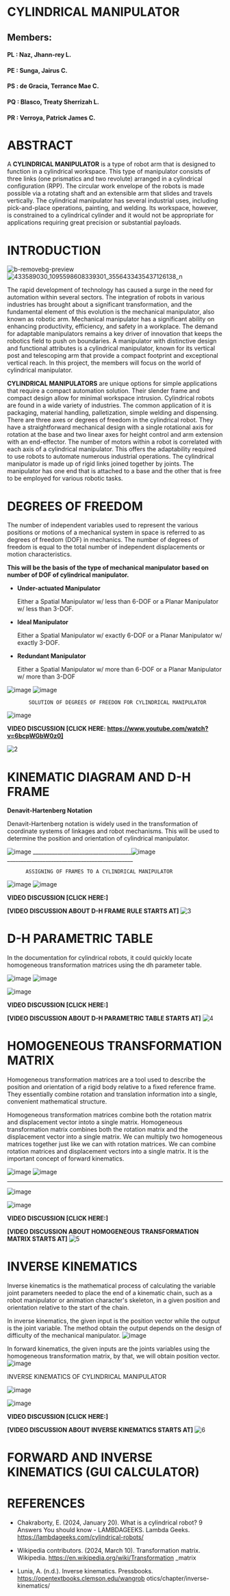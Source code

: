 # CYLINDRICAL MANIPULATOR

## Members:

#### PL : Naz, Jhann-rey L.
#### PE : Sunga, Jairus C.
#### PS : de Gracia, Terrance Mae C.
#### PQ : Blasco, Treaty Sherrizah L.
#### PR : Verroya, Patrick James C.

# **ABSTRACT**

A **CYLINDRICAL MANIPULATOR** is a type of robot arm that is designed to function in a cylindrical workspace. This type of manipulator consists of three links (one prismatics and two revolute) arranged in a cylindrical configuration (RPP). The circular work envelope of the robots is made possible via a rotating shaft and an extensible arm that slides and travels vertically. The cylindrical manipulator has several industrial uses, including pick-and-place operations, painting, and welding. Its workspace, however, is constrained to a cylindrical cylinder and it would not be appropriate for applications requiring great precision or substantial payloads.

# **INTRODUCTION**
![b-removebg-preview](https://github.com/patrickverroya/Cylindrical_Lab1/assets/157602175/1a0a72df-385f-462d-b5cb-e774d6771d76)  ![433589030_1095598608339301_3556433435437126138_n](https://github.com/patrickverroya/Cylindrical_Lab1/assets/157602175/a4f78d99-3eeb-4dca-bd88-b59a93c7b104)



The rapid development of technology has caused a surge in the need for automation within several sectors. The integration of robots in various industries has brought about a significant transformation, and the fundamental element of this evolution is the mechanical manipulator, also known as robotic arm. Mechanical manipulator has a significant ability on enhancing productivity, efficiency, and safety in a workplace. The demand for adaptable manipulators remains a key driver of innovation that keeps the robotics field to push on boundaries. A manipulator with distinctive design and functional attributes is a cylindrical manipulator, known for its vertical post and telescoping arm that provide a compact footprint and exceptional vertical reach. In this project, the members will focus on the world of cylindrical manipulator.

**CYLINDRICAL MANIPULATORS** are unique options for simple
applications that require a compact automation
solution. Their slender frame and compact design allow
for minimal workspace intrusion. Cylindrical robots are
found in a wide variety of industries. The common
application of it is packaging, material handling,
palletization, simple welding and dispensing.
There are three axes or degrees of freedom in the
cylindrical robot. They have a straightforward
mechanical design with a single rotational axis for
rotation at the base and two linear axes for height
control and arm extension with an end-effector. The
number of motors within a robot is correlated with each
axis of a cylindrical manipulator. This offers the
adaptability required to use robots to automate
numerous industrial operations. The cylindrical
manipulator is made up of rigid links joined together by
joints. The manipulator has one end that is attached to
a base and the other that is free to be employed for
various robotic tasks. 

# **DEGREES OF FREEDOM**
The number of independent variables used to
represent the various positions or motions of a
mechanical system in space is referred to as degrees
of freedom (DOF) in mechanics. The number of degrees
of freedom is equal to the total number of independent
displacements or motion characteristics.

**This will be the basis of the type of mechanical manipulator based on number of DOF of cylindrical manipulator.**
- **Under-actuated Manipulator**
     
  Either a Spatial Manipulator w/ less than 6-DOF or a
  Planar Manipulator w/ less than 3-DOF.
- **Ideal Manipulator**
  
   Either a Spatial Manipulator w/ exactly 6-DOF or a
   Planar Manipulator w/ exactly 3-DOF.
- **Redundant Manipulator**
  
    Either a Spatial Manipulator w/ more than 6-DOF or a
    Planar Manipulator w/ more than 3-DOF

![image](https://github.com/patrickverroya/Cylindrical_Lab1/assets/157602175/bda9c1cf-8b6d-461e-9802-b345a1a24d04)
![image](https://github.com/patrickverroya/Cylindrical_Lab1/assets/157602175/6424960a-aae6-4119-a182-dc7e488c6155)

           SOLUTION OF DEGREES OF FREEDON FOR CYLINDRICAL MANIPULATOR

  ![image](https://github.com/patrickverroya/Cylindrical_Lab1/assets/157602175/9a61137a-4107-4720-8e92-8ab032a708b1)

  **VIDEO DISCUSSION [CLICK HERE: https://www.youtube.com/watch?v=6bcpWGbW0z0]** 
  
  ![2](https://github.com/patrickverroya/Cylindrical_Lab1/assets/157670284/05c9d249-3bb3-44c3-9e35-d948f7997cfd)

  # **KINEMATIC DIAGRAM AND D-H FRAME**

  **Denavit-Hartenberg Notation**

  Denavit-Hartenberg notation is widely used in the transformation of coordinate systems of linkages and robot mechanisms. This will be used to determine the position and orientation of cylindrical manipulator.

![image](https://github.com/patrickverroya/Cylindrical_Lab1/assets/157602175/42d40388-938d-44d2-a32a-6065c987ff21)
____________________________________![image](https://github.com/patrickverroya/Cylindrical_Lab1/assets/157602175/635250ed-cc00-41a1-b648-f5d1581b0ccb) ______________________________________________


          ASSIGNING OF FRAMES TO A CYLINDRICAL MANIPULATOR

![image](https://github.com/patrickverroya/Cylindrical_Lab1/assets/157602175/ca81b6a3-a2d8-4604-b92e-d7af45032c86)
![image](https://github.com/patrickverroya/Cylindrical_Lab1/assets/157602175/b394038e-b9e0-4216-80b0-51c6a1029a82)

  **VIDEO DISCUSSION [CLICK HERE:]** 
  
  **[VIDEO DISCUSSION ABOUT D-H FRAME RULE STARTS AT]**
![3](https://github.com/patrickverroya/Cylindrical_Lab1/assets/157670284/74297091-42c1-4e4d-9353-382a8f93952a)



# D-H PARAMETRIC TABLE

In the documentation for cylindrical robots, it could quickly locate homogeneous transformation matrices using the dh parameter table.

![image](https://github.com/patrickverroya/Cylindrical_Lab1/assets/157602175/e4628dcc-c56a-4388-80a6-86b23116c1c1)
![image](https://github.com/patrickverroya/Cylindrical_Lab1/assets/157602175/aa53777f-86ff-47f4-a303-eeccd84c6fae)

![image](https://github.com/patrickverroya/Cylindrical_Lab1/assets/157602175/fa7b1c60-9a69-40cc-900e-d6bef6edf038)

  **VIDEO DISCUSSION [CLICK HERE:]** 
  
  **[VIDEO DISCUSSION ABOUT D-H PARAMETRIC TABLE STARTS AT]**
  ![4](https://github.com/patrickverroya/Cylindrical_Lab1/assets/157670284/153d0f93-d6a4-4f2b-b60a-a5f479368672)


# **HOMOGENEOUS TRANSFORMATION MATRIX**

Homogeneous transformation matrices are a tool
used to describe the position and orientation of a
rigid body relative to a fixed reference frame.
They essentially combine rotation and translation
information into a single, convenient mathematical
structure.

Homogeneous transformation matrices combine both the rotation matrix and displacement vector intoto a single matrix. Homogeneous transformation matrix combines both the rotation matrix and the displacement vector into a single matrix. We can multiply two homogeneous matrices together just like we can with rotation matrices. We can combine rotation matrices and displacement vectors into a single matrix. It is the important concept of forward kinematics.

![image](https://github.com/patrickverroya/Cylindrical_Lab1/assets/157602175/64123790-890e-46a8-a78a-267bdf14aa0d)
![image](https://github.com/patrickverroya/Cylindrical_Lab1/assets/157602175/93d77d1e-7677-4cf9-8889-6a72b3a0c731)

_________________________________________________________________________________________________________________________________________________

![image](https://github.com/patrickverroya/Cylindrical_Lab1/assets/157602175/fbe5a5c8-d1d1-469b-8882-6e618818fa1c)

![image](https://github.com/patrickverroya/Cylindrical_Lab1/assets/157602175/b09fca0f-058b-4044-bc01-b8f779cf7453)

  **VIDEO DISCUSSION [CLICK HERE:]** 
  
  **[VIDEO DISCUSSION ABOUT HOMOGENEOUS TRANSFORMATION MATRIX STARTS AT]**
  ![5](https://github.com/patrickverroya/Cylindrical_Lab1/assets/157670284/bf8a7a91-6842-4534-9781-06eb2cba34a0)


# **INVERSE KINEMATICS** 
Inverse kinematics is the mathematical process
of calculating the variable joint parameters
needed to place the end of a kinematic chain, such
as a robot manipulator or animation character's
skeleton, in a given position and orientation
relative to the start of the chain.

In inverse kinematics, the given input is the position vector while the output is the joint variable. The method obtain the output depends on the design of difficulty of the mechanical manipulator.
![image](https://github.com/patrickverroya/Cylindrical_Lab1/assets/157602175/e5d01b4b-c9af-49a5-b01c-8f89d320d3b4)

In forward kinematics, the given inputs are the joints variables using the homogeneous transformation matrix, by that, we will obtain position vector.
![image](https://github.com/patrickverroya/Cylindrical_Lab1/assets/157602175/84001ee9-2638-43c4-90d1-741f6d2da9dd)

INVERSE KINEMATICS OF CYLINDRICAL MANIPULATOR

![image](https://github.com/patrickverroya/Cylindrical_Lab1/assets/157602175/c156e7b5-aec3-4dc8-9440-d63a98e271de)

![image](https://github.com/patrickverroya/Cylindrical_Lab1/assets/157602175/9d37453a-8401-47f3-b10d-652f9559e821)

  **VIDEO DISCUSSION [CLICK HERE:]** 
  
  **[VIDEO DISCUSSION ABOUT INVERSE KINEMATICS STARTS AT]**
  ![6](https://github.com/patrickverroya/Cylindrical_Lab1/assets/157670284/4f2f8068-84a4-4fc3-b504-4bf68d1fa871)


# **FORWARD AND INVERSE KINEMATICS (GUI CALCULATOR)**


# **REFERENCES**
- Chakraborty, E. (2024, January 20). What is a
cylindrical robot? 9 Answers You should
know - LAMBDAGEEKS. Lambda Geeks.
https://lambdageeks.com/cylindrical-robots/

- Wikipedia contributors. (2024, March 10).
Transformation matrix. Wikipedia.
https://en.wikipedia.org/wiki/Transformation
_matrix

- Lunia, A. (n.d.). Inverse kinematics. Pressbooks.
https://opentextbooks.clemson.edu/wangrob
otics/chapter/inverse-kinematics/








